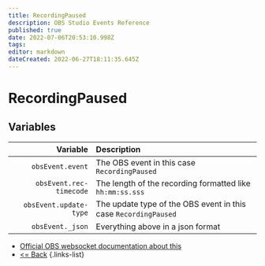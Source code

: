 ```yaml
---
title: RecordingPaused
description: OBS Studio Events Reference
published: true
date: 2022-07-06T20:53:10.998Z
tags:
editor: markdown
dateCreated: 2022-06-27T18:11:35.645Z
---
```


# RecordingPaused

## Variables

| Variable | Description |
|---------:|:------------|
| `obsEvent.event` | The OBS event in this case `RecordingPaused`
| `obsEvent.rec-timecode` | The length of the recording formatted like `hh:mm:ss.sss`
| `obsEvent.update-type` | The update type of the OBS event in this case `RecordingPaused`
| `obsEvent._json` | Everything above in a json format

* [Official OBS websocket documentation about this](https://github.com/obsproject/obs-websocket/blob/4.x-current/docs/generated/protocol.md#recordingpaused)
* [<= Back](/en/Broadcasters/OBS/Events)
{.links-list}